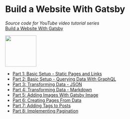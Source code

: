 # Build a Website With Gatsby 
*Source code for YouTube video tutorial series*<br>
[Build a Website With Gatsby](https://www.youtube.com/playlist?list=PLASldBPN_pkASjaDYtNEU_KSU2gksvFHg)

<img src="https://codingthesmartway.com/wp-content/uploads/2019/02/gatsby-logo.png" width="100" />

- [Part 1: Basic Setup - Static Pages and Links](https://youtu.be/3LdJEEYLhY8)
- [Part 2: Basic Setup - Querying Data With GraphQL](https://youtu.be/EOw6bsUrdWs)
- [Part 3: Transforming Data - JSON](https://youtu.be/N0jcGGo3Sew)
- [Part 4: Transforming Data - Markdown](https://youtu.be/xHypkwtxkr0)
- [Part 5: Adding Images With Gatsby Image](https://youtu.be/Fi9avF62jT4)
- [Part 6: Creating Pages From Data](https://youtu.be/taGikBAtZFE)
- [Part 7: Adding Tags to Posts](https://youtu.be/qwLNfIxoGjs)
- [Part 8: Implementing Pagination](https://youtu.be/6egmYh9LXr8)